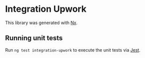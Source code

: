 # Integration Upwork

This library was generated with [Nx](https://nx.dev).

## Running unit tests

Run `ng test integration-upwork` to execute the unit tests via [Jest](https://jestjs.io).

